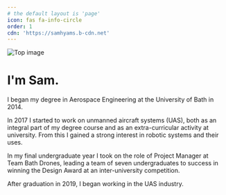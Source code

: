 ```yaml
---
# the default layout is 'page'
icon: fas fa-info-circle
order: 1
cdn: 'https://samhyams.b-cdn.net'
---
```


![Top image](/about_me.jpg)

# I'm Sam.

I began my degree in Aerospace Engineering at the University of Bath in 2014. 

In 2017 I started to work on unmanned aircraft systems (UAS), both as an integral part of my degree course and as an extra-curricular activity at university. From this I gained a strong interest in robotic systems and their uses.

In my final undergraduate year I took on the role of Project Manager at Team Bath Drones, leading a team of seven undergraduates to success in winning the Design Award at an inter-university competition.

After graduation in 2019, I began working in the UAS industry.
